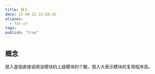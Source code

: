 ```yaml
---
title: 扇入
date: 22-08-21 22:58:35
aliases:
  - fan-in
tags: 
publish: "true"
---
```


## 概念

扇入是指直接调用该模块的上级模块的个数。扇入大表示模块的复用程序高。
